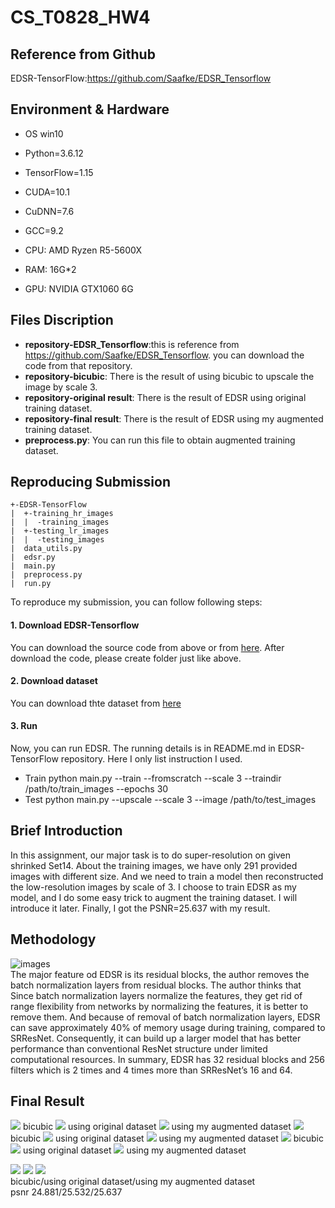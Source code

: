 # CS_T0828_HW4

## Reference from Github
 EDSR-TensorFlow:https://github.com/Saafke/EDSR_Tensorflow
## Environment & Hardware
 - OS win10
 - Python=3.6.12
 - TensorFlow=1.15
 - CUDA=10.1
 - CuDNN=7.6
 - GCC=9.2
 
 - CPU: AMD Ryzen R5-5600X
 - RAM: 16G*2
 - GPU: NVIDIA GTX1060 6G
 
 ## Files Discription
 - **repository-EDSR_Tensorflow**:this is reference from https://github.com/Saafke/EDSR_Tensorflow. you can download the code from that repository.
 - **repository-bicubic**: There is the result of using bicubic to upscale the image by scale 3.
 - **repository-original result**: There is the result of EDSR using original training dataset.
 - **repository-final result**: There is the result of EDSR using my augmented training dataset.
 - **preprocess.py**: You can run this file to obtain augmented training dataset.
 
 ## Reproducing Submission
    +-EDSR-TensorFlow
    |  +-training_hr_images
    |  |  -training_images
    |  +-testing_lr_images
    |  |  -testing_images
    |  data_utils.py
    |  edsr.py
    |  main.py
    |  preprocess.py
    |  run.py
 
 To reproduce my submission, you can follow following steps:
 #### 1. Download EDSR-Tensorflow
   You can download the source code from above or from [here](https://github.com/Saafke/EDSR_Tensorflow). After download the code, please create folder just like above.
 #### 2. Download dataset
   You can download thte dataset from [here](https://drive.google.com/drive/u/0/folders/1H-sIY7zj42Fex1ZjxxSC3PV1pK4Mij6x)
 #### 3. Run
   Now, you can run EDSR. The running details is in README.md in EDSR-TensorFlow repository. Here I only list instruction I used.
   - Train   python main.py --train --fromscratch --scale 3 --traindir /path/to/train_images --epochs 30
   - Test    python main.py --upscale --scale 3 --image /path/to/test_images
   
 ## Brief Introduction
  In this assignment, our major task is to do super-resolution on given shrinked Set14. About the training images, we have only 291 provided images with different size. And we need to train a model then reconstructed the low-resolution images by scale of 3. I choose to train EDSR as my model, and I do some easy trick to augment the training dataset. I will introduce it later. Finally, I got the PSNR=25.637 with my result.
  
 ## Methodology
 ![images](https://github.com/kyliao426/CS_T0828_HW4/blob/main/EDSR_Tensorflow-master/images/EDSR.png) </br>
  The major feature od EDSR is its residual blocks, the author removes the batch normalization layers from residual blocks. The author thinks that Since batch normalization layers normalize the features, they get rid of range flexibility from networks by normalizing the features, it is better to remove them. And because of removal of batch normalization layers, EDSR can save approximately 40% of memory usage during training, compared to SRResNet. Consequently, it can build up a larger model that has better performance than conventional ResNet structure under limited computational resources. In summary, EDSR has 32 residual blocks and 256 filters which is 2 times and 4 times more than SRResNet’s 16 and 64.
  
 ## Final Result
  <img src="https://github.com/kyliao426/CS_T0828_HW4/blob/main/bicubic/04.png" > 
      bicubic
  <img src="https://github.com/kyliao426/CS_T0828_HW4/blob/main/original%20result/04.png" >
      using original dataset
  <img src="https://github.com/kyliao426/CS_T0828_HW4/blob/main/final%20result/04.png" > 
      using my augmented dataset
   
  <img src="https://github.com/kyliao426/CS_T0828_HW4/blob/main/bicubic/08.png" > 
      bicubic
  <img src="https://github.com/kyliao426/CS_T0828_HW4/blob/main/original%20result/08.png" >
      using original dataset
  <img src="https://github.com/kyliao426/CS_T0828_HW4/blob/main/final%20result/08.png" > 
      using my augmented dataset
   
  <img src="https://github.com/kyliao426/CS_T0828_HW4/blob/main/bicubic/09.png" > 
      bicubic
  <img src="https://github.com/kyliao426/CS_T0828_HW4/blob/main/original%20result/09.png" >
      using original dataset
  <img src="https://github.com/kyliao426/CS_T0828_HW4/blob/main/final%20result/09.png" > 
      using my augmented dataset
    
  <img src="https://github.com/kyliao426/CS_T0828_HW4/blob/main/bicubic/11.png" > <img src="https://github.com/kyliao426/CS_T0828_HW4/blob/main/original%20result/11.png" > <img src="https://github.com/kyliao426/CS_T0828_HW4/blob/main/final%20result/11.png" > </br>
  bicubic/using original dataset/using my augmented dataset </br>
  psnr 24.881/25.532/25.637
 
